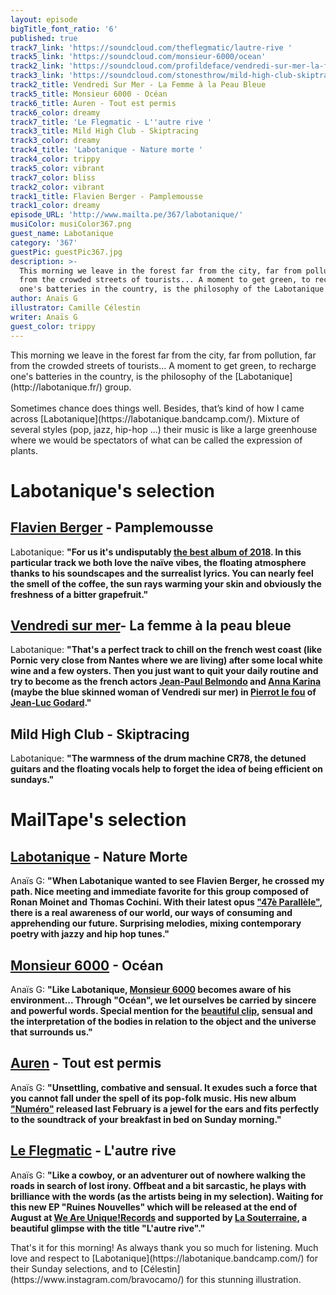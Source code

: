 ```yaml
---
layout: episode
bigTitle_font_ratio: '6'
published: true
track7_link: 'https://soundcloud.com/theflegmatic/lautre-rive '
track5_link: 'https://soundcloud.com/monsieur-6000/ocean'
track2_link: 'https://soundcloud.com/profildeface/vendredi-sur-mer-la-femme-a-la-peau-bleue'
track3_link: 'https://soundcloud.com/stonesthrow/mild-high-club-skiptracing'
track2_title: Vendredi Sur Mer - La Femme à la Peau Bleue
track5_title: Monsieur 6000 - Océan
track6_title: Auren - Tout est permis
track6_color: dreamy
track7_title: 'Le Flegmatic - L''autre rive '
track3_title: Mild High Club - Skiptracing
track3_color: dreamy
track4_title: 'Labotanique - Nature morte '
track4_color: trippy
track5_color: vibrant
track7_color: bliss
track2_color: vibrant
track1_title: Flavien Berger - Pamplemousse
track1_color: dreamy
episode_URL: 'http://www.mailta.pe/367/labotanique/'
musiColor: musiColor367.png
guest_name: Labotanique
category: '367'
guestPic: guestPic367.jpg
description: >-
  This morning we leave in the forest far from the city, far from pollution, far
  from the crowded streets of tourists... A moment to get green, to recharge
  one's batteries in the country, is the philosophy of the Labotanique group
author: Anaïs G
illustrator: Camille Célestin
writer: Anaïs G
guest_color: trippy
---
```




<p id="introduction"> This morning we leave in the forest far from the city, far from pollution, far from the crowded streets of tourists... A moment to get green, to recharge one's batteries in the country, is the philosophy of the [Labotanique](http://labotanique.fr/) group.
<br><br>
Sometimes chance does things well. Besides, that’s kind of how I came across [Labotanique](https://labotanique.bandcamp.com/). Mixture of several styles (pop, jazz, hip-hop ...) their music is like a large greenhouse where we would be spectators of what can be called the expression of plants.
</p>


# Labotanique's selection


## [Flavien Berger](https://www.facebook.com/pages/category/Musician-Band/Flavien-Berger-345609982248978/) - Pamplemousse
Labotanique: **"**For us it's undisputably [the best album of 2018](https://paneuropeanrecording.bandcamp.com/album/contre-temps-2). In this particular track we both love the naïve vibes, the floating atmosphere thanks to his soundscapes and the surrealist lyrics. You can nearly feel the smell of the coffee, the sun rays warming your skin and obviously the freshness of a bitter grapefruit.**"**

## [Vendredi sur mer](https://vendredisurmer.bandcamp.com/)- La femme à la peau bleue
Labotanique: **"**That's a perfect track to chill on the french west coast (like Pornic very close from Nantes where we are living) after some local white wine and a few oysters. Then you just want to quit your daily routine and try to become as the french actors [Jean-Paul Belmondo](https://fr.wikipedia.org/wiki/Jean-Paul_Belmondo) and [Anna Karina](https://fr.wikipedia.org/wiki/Anna_Karina) (maybe the blue skinned woman of Vendredi sur mer) in [Pierrot le fou](https://fr.wikipedia.org/wiki/Pierrot_le_Fou) of [Jean-Luc Godard](https://fr.wikipedia.org/wiki/Jean-Luc_Godard).**"**

## Mild High Club - Skiptracing
Labotanique: **"**The warmness of the drum machine CR78, the detuned guitars and the floating vocals help to forget the idea of being efficient on sundays.**"**


# MailTape's selection

## [Labotanique](https://www.facebook.com/labotanique.info) - Nature Morte
Anaïs G: **"**When Labotanique wanted to see Flavien Berger, he crossed my path. Nice meeting and immediate favorite for this group composed of Ronan Moinet and Thomas Cochini. With their latest opus ["47è Parallèle"](https://labotanique.bandcamp.com/album/47e-parall-le), there is a real awareness of our world, our ways of consuming and apprehending our future. Surprising melodies, mixing contemporary poetry with jazzy and hip hop tunes.**"**

## [Monsieur 6000](http://www.monsieur6000.com/) - Océan
Anaïs G: **"**Like Labotanique, [Monsieur 6000](https://monsieur6000.bandcamp.com/) becomes aware of his environment... Through "Océan", we let ourselves be carried by sincere and powerful words.  Special mention for the [beautiful clip](https://www.youtube.com/watch?v=NQYDH0XY_GM), sensual and the interpretation of the bodies in relation to the object and the universe that surrounds us.**"**

## [Auren](http://www.auren-officiel.com/) - Tout est permis
Anaïs G: **"**Unsettling, combative and sensual. It exudes such a force that you cannot fall under the spell of its pop-folk music. His new album ["Numéro"](https://auren2.bandcamp.com/) released last February is a jewel for the ears and fits perfectly to the soundtrack of your breakfast in bed on Sunday morning.**"**

## [Le Flegmatic](https://soundcloud.com/theflegmatic) - L'autre rive
Anaïs G: **"**Like a cowboy, or an adventurer out of nowhere walking the roads in search of lost irony. Offbeat and a bit sarcastic, he plays with brilliance with the words (as the artists being in my selection). Waiting for this new EP "Ruines Nouvelles" which will be released at the end of August at [We Are Unique!Records](http://www.weareunique.fr/) and supported by [La Souterraine](https://souterraine.biz/), a beautiful glimpse with the title "L'autre rive".**"**


<p id="outroduction">That's it for this morning! As always thank you so much for listening. Much love and respect to [Labotanique](https://labotanique.bandcamp.com/) for their Sunday selections, and to [Célestin](https://www.instagram.com/bravocamo/) for this stunning illustration. </p>
